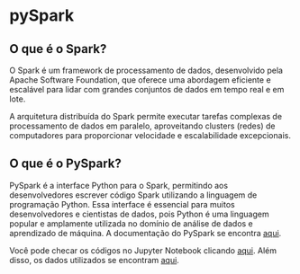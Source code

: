 # pySpark

## O que é o Spark?
O Spark é um framework de processamento de dados, desenvolvido pela Apache Software Foundation, que oferece uma abordagem eficiente e escalável para lidar com grandes conjuntos de dados em tempo real e em lote.

A arquitetura distribuída do Spark permite executar tarefas complexas de processamento de dados em paralelo, aproveitando clusters (redes) de computadores para proporcionar velocidade e escalabilidade excepcionais.

## O que é o PySpark?
PySpark é a interface Python para o Spark, permitindo aos desenvolvedores escrever código Spark utilizando a linguagem de programação Python. Essa interface é essencial para muitos desenvolvedores e cientistas de dados, pois Python é uma linguagem popular e amplamente utilizada no domínio de análise de dados e aprendizado de máquina. A documentação do PySpark se encontra [aqui](https://spark.apache.org/docs/latest/api/python/index.html).


Você pode checar os códigos no Jupyter Notebook clicando [aqui](https://nbviewer.org/github/ViniciusBardelin/pySpark/blob/main/SparkNotebook.html). Além disso, os dados utilizados se encontram [aqui](https://drive.google.com/drive/folders/1FCSv1-ZhGJIjVwtM07yDA5H6_4bXVpET?usp=drive_link).
